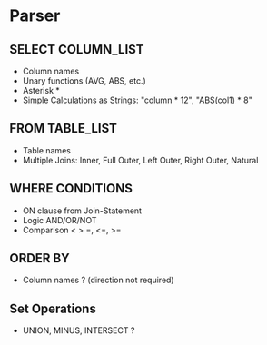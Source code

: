 # Parser

## SELECT COLUMN_LIST

* Column names
* Unary functions (AVG, ABS, etc.)
* Asterisk *
* Simple Calculations as Strings: "column \* 12", "ABS(col1) \* 8"

## FROM TABLE_LIST

* Table names
* Multiple Joins: Inner, Full Outer, Left Outer, Right Outer, Natural

## WHERE CONDITIONS

* ON clause from Join-Statement 
* Logic AND/OR/NOT
* Comparison < > =, <=, >=

## ORDER BY

* Column names ? (direction not required)

## Set Operations

* UNION, MINUS, INTERSECT ?